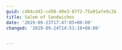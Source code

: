 ```yaml
---
guid: c484cd42-cd98-49e3-87f2-75a91afe9c2b
title: Salem of Sandwiches
date: '2019-09-23T17:47:05+00:00'
changed: '2019-09-24T14:51:18+00:00'


---
```



